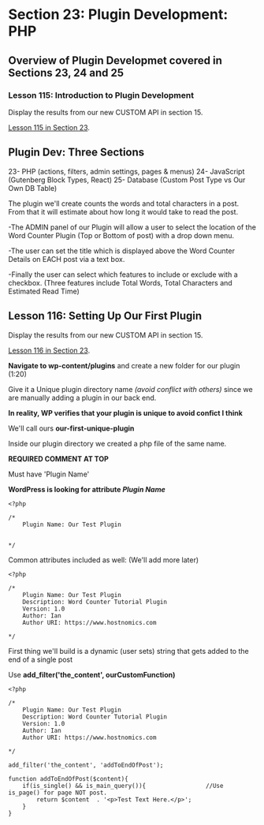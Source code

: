 # Section 23: Plugin Development: PHP

## Overview of Plugin Developmet covered in Sections 23, 24 and 25 

### Lesson 115: Introduction to Plugin Development

Display the results from our new CUSTOM API in section 15.


[Lesson 115 in Section 23](https://www.udemy.com/course/become-a-wordpress-developer-php-javascript/learn/lecture/26880712#overview).


## Plugin Dev: Three Sections
23- PHP (actions, filters, admin settings, pages & menus)
24- JavaScript (Gutenberg Block Types, React)
25- Database (Custom Post Type vs Our Own DB Table)


The plugin we'll create counts the words and total characters in a post. From that it will estimate about how long it would take to read the post. 


-The ADMIN panel of our Plugin will allow a user to select the location of the Word Counter Plugin (Top or Bottom of post) with a drop down menu.  

-The user can set the title which is displayed above the Word Counter Details on EACH post via a text box. 

-Finally the user can select which features to include or exclude with a checkbox. 
(Three features include Total Words, Total Characters and Estimated Read Time)



## Lesson 116: Setting Up Our First Plugin

Display the results from our new CUSTOM API in section 15.


[Lesson 116 in Section 23](https://www.udemy.com/course/become-a-wordpress-developer-php-javascript/learn/lecture/26880720#overview).


**Navigate to wp-content/plugins** and create a new folder for our plugin (1:20)

Give it a Unique plugin directory name _(avoid conflict with others)_ since we are manually adding a plugin in our back end. 

**In reality, WP verifies that your plugin is unique to avoid confict I think**


We'll call ours **our-first-unique-plugin** 

Inside our plugin directory we created a php file of the same name. 

**REQUIRED COMMENT AT TOP**

Must have 'Plugin Name'

**WordPress is looking for attribute _Plugin Name_**

```
<?php

/*
    Plugin Name: Our Test Plugin


*/

```

Common attributes included as well: (We'll add more later)


```
<?php

/*
    Plugin Name: Our Test Plugin
    Description: Word Counter Tutorial Plugin
    Version: 1.0
    Author: Ian
    Author URI: https://www.hostnomics.com 

*/

```


First thing we'll build is a dynamic (user sets) string that gets added to the end of a single post

Use **add_filter('the_content', ourCustomFunction)** 

```
<?php

/*
    Plugin Name: Our Test Plugin
    Description: Word Counter Tutorial Plugin
    Version: 1.0
    Author: Ian
    Author URI: https://www.hostnomics.com 

*/

add_filter('the_content', 'addToEndOfPost');

function addToEndOfPost($content){
    if(is_single() && is_main_query()){                 //Use is_page() for page NOT post.
        return $content  . '<p>Test Text Here.</p>';
    }
}


```

